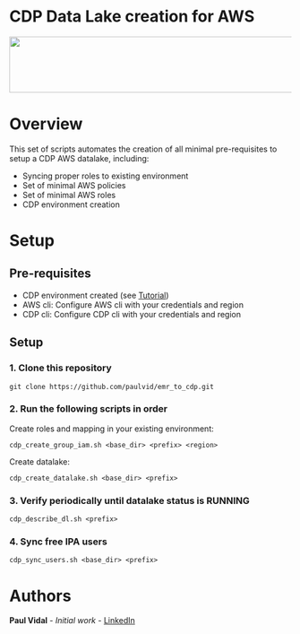 # CDP Data Lake creation for AWS
<div align="center">
<img src="https://github.com/paulvid/emr_to_cdp/raw/master/data/cloudera_logo_darkorange.png" width="820" height="100" align="middle">
</div>

# Overview

This set of scripts automates the creation of all minimal pre-requisites to setup a CDP AWS datalake, including:
* Syncing proper roles to existing environment
* Set of minimal AWS policies
* Set of minimal AWS roles
* CDP environment creation

# Setup

## Pre-requisites

* CDP environment created (see [Tutorial](https://github.com/paulvid/cdp_create_env_aws/))
* AWS cli: Configure AWS cli with your credentials and region
* CDP cli: Configure CDP cli with your credentials and region


## Setup


### 1. Clone this repository
```
git clone https://github.com/paulvid/emr_to_cdp.git
```

### 2. Run the following scripts in order


Create roles and mapping in your existing environment:
```
cdp_create_group_iam.sh <base_dir> <prefix> <region> 
```

Create datalake:
```
cdp_create_datalake.sh <base_dir> <prefix> 
```

### 3. Verify periodically until datalake status is RUNNING

```
cdp_describe_dl.sh <prefix> 
```

### 4. Sync free IPA users

```
cdp_sync_users.sh <base_dir> <prefix> 
```


# Authors

**Paul Vidal** - *Initial work* - [LinkedIn](https://www.linkedin.com/in/paulvid/)
